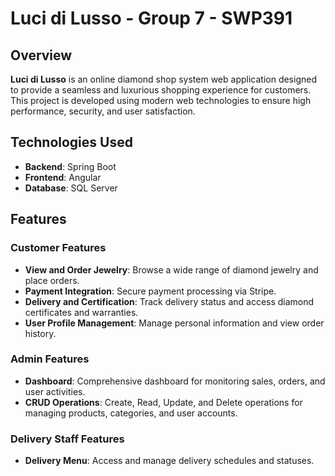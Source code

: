 # Luci di Lusso - Group 7 - SWP391

## Overview
**Luci di Lusso** is an online diamond shop system web application designed to provide a seamless and luxurious shopping experience for customers. This project is developed using modern web technologies to ensure high performance, security, and user satisfaction.

## Technologies Used
- **Backend**: Spring Boot
- **Frontend**: Angular
- **Database**: SQL Server

## Features
### Customer Features
- **View and Order Jewelry**: Browse a wide range of diamond jewelry and place orders.
- **Payment Integration**: Secure payment processing via Stripe.
- **Delivery and Certification**: Track delivery status and access diamond certificates and warranties.
- **User Profile Management**: Manage personal information and view order history.

### Admin Features
- **Dashboard**: Comprehensive dashboard for monitoring sales, orders, and user activities.
- **CRUD Operations**: Create, Read, Update, and Delete operations for managing products, categories, and user accounts.

### Delivery Staff Features
- **Delivery Menu**: Access and manage delivery schedules and statuses.
